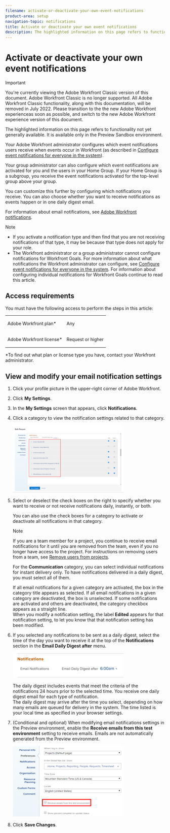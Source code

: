 ```yaml
---
filename: activate-or-deactivate-your-own-event-notifications
product-area: setup
navigation-topic: notifications
title: Activate or deactivate your own event notifications
description: The highlighted information on this page refers to functionality not yet generally available. It is available only in the Preview Sandbox environment.
---
```


# Activate or deactivate your own event notifications

>[!IMPORTANT]
>
>You're currently viewing the Adobe Workfront Classic version of this document. Adobe Workfront Classic is no longer supported. All Adobe Workfront Classic functionality, along with this documentation, will be removed in July 2022. Please transition to the the new Adobe Workfront experienceas soon as possible, and switch to the new Adobe Workfront experience version of this document.

The highlighted information on this page refers to functionality not yet generally available. It is available only in the Preview Sandbox environment.

Your Adobe Workfront administrator configures which event notifications users receive when events occur in Workfront (as described in [Configure event notifications for everyone in the system](../../administration-and-setup/manage-workfront/emails/configure-event-notifications-for-everyone-in-the-system.md)).

Your group administrator can also configure which event notifications are activated for you and the users in your Home Group. If your Home Group is a subgroup, you receive the event notifications activated for the top-level group above your group.

You can customize this further by configuring which notifications you receive. You can also choose whether you want to receive notifications as events happen or in one daily digest email.

For information about email notifications, see [Adobe Workfront notifications](../../workfront-basics/using-notifications/wf-notifications.md).

>[!NOTE]
>
>* If you activate a notification type and then find that you are not receiving notifications of that type, it may be because that type does not apply for your role.
>* The Workfront administrator or a group administrator cannot configure notifications for Workfront Goals. For more information about what notifications the Workfront administrator can configure, see [Configure event notifications for everyone in the system](../../administration-and-setup/manage-workfront/emails/configure-event-notifications-for-everyone-in-the-system.md). For information about configuring individual notifications for Workfront Goals continue to read this article. 
>

## Access requirements

You must have the following access to perform the steps in this article:

<table> 
 <col> 
 </col> 
 <col> 
 </col> 
 <tbody> 
  <tr> 
   <td role="rowheader">Adobe Workfront plan*</td> 
   <td> <p>Any</p> </td> 
  </tr> 
  <tr> 
   <td role="rowheader">Adobe Workfront license*</td> 
   <td> <p>Request or higher</p> </td> 
  </tr> 
 </tbody> 
</table>

&#42;To find out what plan or license type you have, contact your Workfront administrator.

## View and modify your email notification settings

1. Click your profile picture in the upper-right corner of Adobe Workfront.
1. Click **My Settings**.  

1. In the **My Settings** screen that appears, click **Notifications**.

1. Click a category to view the notification settings related to that category.

   ![](assets/my-profile-notifications-350x212.png)

1. Select or deselect the check boxes on the right to specify whether you want to receive or not receive notifications daily, instantly, or both.

   You can also use the check boxes for a category to activate or deactivate all notifications in that category.

   >[!NOTE]
   >
   >If you are a team member for a project, you continue to receive email notifications for it until you are removed from the team, even if you no longer have access to the project. For instructions on removing users from a team, see [Remove users from projects](../../manage-work/projects/manage-projects/remove-users-from-projects.md).

   For the **Communication** category, you can select individual notifications for instant delivery only. To have notifications delivered in a daily digest, you must select all of them.

   If all email notifications for a given category are activated, the box in the category title appears as selected. If all email notifications in a given category are deactivated, the box is unselected. If some notifications are activated and others are deactivated, the category checkbox appears as a straight line.  
   When you modify a notification setting, the label **Edited** appears for that notification setting, to let you know that that notification setting has been modified.

1. If you selected any notifications to be sent as a daily digest, select the time of the day you want to receive it at the top of the **Notifications** section in the **Email Daily Digest after** menu.

   ![](assets/digest-time-stamp-my-settings-350x78.png)

   The daily digest includes events that meet the criteria of the notifications 24 hours prior to the selected time. You receive one daily digest email for each type of notification.  
   The daily digest may arrive after the time you select, depending on how many emails are queued for delivery in the system. The time listed is your local time as specified in your browser settings.

1. (Conditional and optional) When modifying email notifications settings in the Preview environment, enable the **Receive emails from this test environment** setting to receive emails. Emails are not automatically generated from the Preview environment.

   ![](assets/receive-emails-from-sandbox-setting-edit-350x223.png)

1. Click **Save Changes**.

